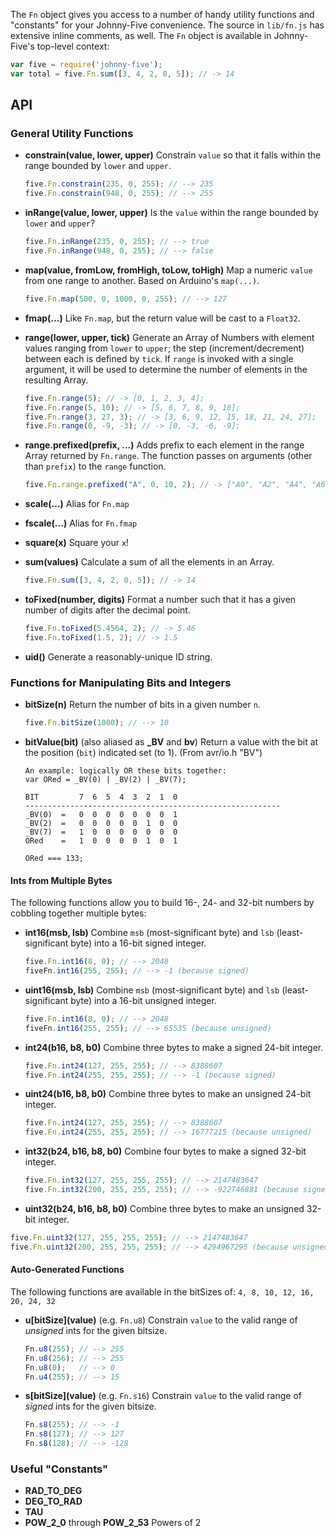 The `Fn` object gives you access to a number of handy utility functions and "constants" for your Johnny-Five convenience. The source in `lib/fn.js` has extensive inline comments, as well. The `Fn` object is available in Johnny-Five's top-level context:

```js
var five = require('johnny-five');
var total = five.Fn.sum([3, 4, 2, 0, 5]); // -> 14
```

## API

### General Utility Functions

- **constrain(value, lower, upper)** Constrain `value` so that it falls within the range bounded by `lower` and `upper`.

    ```js
    five.Fn.constrain(235, 0, 255); // --> 235
    five.Fn.constrain(948, 0, 255); // --> 255
    ```
- **inRange(value, lower, upper)** Is the `value` within the range bounded by `lower` and `upper`?

    ```js
    five.Fn.inRange(235, 0, 255); // --> true
    five.Fn.inRange(948, 0, 255); // --> false
    ```
    
- **map(value, fromLow, fromHigh, toLow, toHigh)** Map a numeric `value` from one range to another. Based on Arduino's `map(...)`.

    ```js
    five.Fn.map(500, 0, 1000, 0, 255); // --> 127
    ```
    
- **fmap(...)** Like `Fn.map`, but the return value will be cast to a `Float32`.
- **range(lower, upper, tick)** Generate an Array of Numbers with element values ranging from `lower` to `upper`; the step (increment/decrement) between each is defined by `tick`. If `range` is invoked with a single argument, it will be used to determine the number of elements in the resulting Array.

    ```js
    five.Fn.range(5); // -> [0, 1, 2, 3, 4];
    five.Fn.range(5, 10); // -> [5, 6, 7, 8, 9, 10];
    five.Fn.range(3, 27, 3); // -> [3, 6, 9, 12, 15, 18, 21, 24, 27];
    five.Fn.range(0, -9, -3); // -> [0, -3, -6, -9];
    ```
    
- **range.prefixed(prefix, ...)** Adds prefix to each element in the range Array returned by `Fn.range`. The function passes on arguments (other than `prefix`) to the `range` function.

    ```js
    five.Fn.range.prefixed("A", 0, 10, 2); // -> ["A0", "A2", "A4", "A6", "A8", "A10"]
    ```
    
- **scale(...)** Alias for `Fn.map`
- **fscale(...)** Alias for `Fn.fmap`
- **square(x)** Square your `x`!
- **sum(values)** Calculate a sum of all the elements in an Array.

    ```js
    five.Fn.sum([3, 4, 2, 0, 5]); // -> 14
    ```
    
- **toFixed(number, digits)** Format a number such that it has a given number of digits after the decimal point.

    ```js
    five.Fn.toFixed(5.4564, 2); // -> 5.46
    five.Fn.toFixed(1.5, 2); // -> 1.5
    ```
    
- **uid()** Generate a reasonably-unique ID string.

### Functions for Manipulating Bits and Integers

- **bitSize(n)** Return the number of bits in a given number `n`.

    ```js
    five.Fn.bitSize(1000); // --> 10
    ```
    
- **bitValue(bit)** (also aliased as **_BV** and **bv**) Return a value with the bit at the position (`bit`) indicated set (to 1). (From avr/io.h "BV")

    ```
    An example: logically OR these bits together:
    var ORed = _BV(0) | _BV(2) | _BV(7);
    
    BIT         7  6  5  4  3  2  1  0
    ---------------------------------------------------------
    _BV(0)  =   0  0  0  0  0  0  0  1
    _BV(2)  =   0  0  0  0  0  1  0  0
    _BV(7)  =   1  0  0  0  0  0  0  0
    ORed    =   1  0  0  0  0  1  0  1
    
    ORed === 133;
    ```

#### Ints from Multiple Bytes

The following functions allow you to build 16-, 24- and 32-bit numbers by cobbling together multiple bytes:

- **int16(msb, lsb)** Combine `msb` (most-significant byte) and `lsb` (least-significant byte) into a 16-bit signed integer.

    ```js
    five.Fn.int16(8, 0); // --> 2048
    fiveFn.int16(255, 255); // --> -1 (because signed)
    ```
    
- **uint16(msb, lsb)** Combine `msb` (most-significant byte) and `lsb` (least-significant byte) into a 16-bit unsigned integer.

    ```js
    five.Fn.int16(8, 0); // --> 2048
    fiveFn.int16(255, 255); // --> 65535 (because unsigned)
    ```
    
- **int24(b16, b8, b0)** Combine three bytes to make a signed 24-bit integer.

    ```js
    five.Fn.int24(127, 255, 255); // --> 8388607
    five.Fn.int24(255, 255, 255); // --> -1 (because signed)
    ```
    
- **uint24(b16, b8, b0)** Combine three bytes to make an unsigned 24-bit integer.

    ```js
    five.Fn.int24(127, 255, 255); // --> 8388607
    five.Fn.int24(255, 255, 255); // --> 16777215 (because unsigned)
    ```
    
- **int32(b24, b16, b8, b0)** Combine four bytes to make a signed 32-bit integer.

    ```js
    five.Fn.int32(127, 255, 255, 255); // --> 2147483647
    five.Fn.int32(200, 255, 255, 255); // --> -922746881 (because signed)
    ```
    
- **uint32(b24, b16, b8, b0)** Combine three bytes to make an unsigned 32-bit integer.

```js
five.Fn.uint32(127, 255, 255, 255); // --> 2147483647
five.Fn.uint32(200, 255, 255, 255); // --> 4294967295 (because unsigned)
```

#### Auto-Generated Functions

The following functions are available in the bitSizes of: `4, 8, 10, 12, 16, 20, 24, 32`

- **u\[bitSize\](value)** (e.g. `Fn.u8`) Constrain `value` to the valid range of _unsigned_ ints for the given bitsize.

    ```js
    Fn.u8(255); // --> 255
    Fn.u8(256); // --> 255
    Fn.u8(0);   // --> 0
    Fn.u4(255); // --> 15
    ```

- **s\[bitSize\](value)** (e.g. `Fn.s16`) Constrain `value` to the valid range of _signed_ ints for the given bitsize.

    ```js
    Fn.s8(255); // --> -1
    Fn.s8(127); // --> 127
    Fn.s8(128); // --> -128
    ```

### Useful "Constants"

- **RAD_TO_DEG**
- **DEG_TO_RAD**
- **TAU**
- **POW_2_0** through **POW_2_53** Powers of 2
